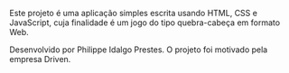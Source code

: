 Este projeto é uma aplicação simples escrita usando HTML, CSS e JavaScript, cuja finalidade é um jogo do tipo quebra-cabeça em formato Web.

Desenvolvido por Philippe Idalgo Prestes.
O projeto foi motivado pela empresa Driven.

